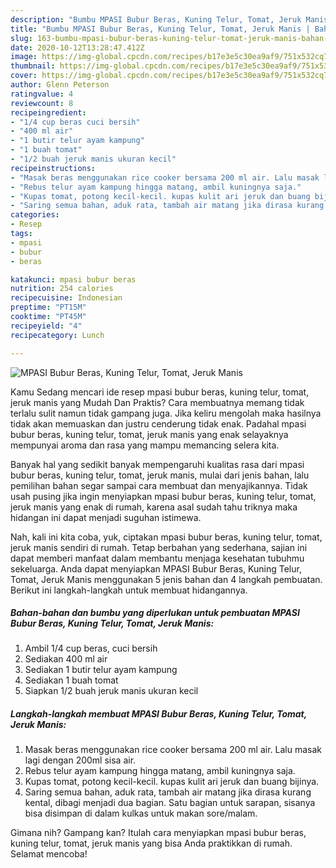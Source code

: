 ```yaml
---
description: "Bumbu MPASI Bubur Beras, Kuning Telur, Tomat, Jeruk Manis | Bahan Membuat MPASI Bubur Beras, Kuning Telur, Tomat, Jeruk Manis Yang Paling Enak"
title: "Bumbu MPASI Bubur Beras, Kuning Telur, Tomat, Jeruk Manis | Bahan Membuat MPASI Bubur Beras, Kuning Telur, Tomat, Jeruk Manis Yang Paling Enak"
slug: 163-bumbu-mpasi-bubur-beras-kuning-telur-tomat-jeruk-manis-bahan-membuat-mpasi-bubur-beras-kuning-telur-tomat-jeruk-manis-yang-paling-enak
date: 2020-10-12T13:28:47.412Z
image: https://img-global.cpcdn.com/recipes/b17e3e5c30ea9af9/751x532cq70/mpasi-bubur-beras-kuning-telur-tomat-jeruk-manis-foto-resep-utama.jpg
thumbnail: https://img-global.cpcdn.com/recipes/b17e3e5c30ea9af9/751x532cq70/mpasi-bubur-beras-kuning-telur-tomat-jeruk-manis-foto-resep-utama.jpg
cover: https://img-global.cpcdn.com/recipes/b17e3e5c30ea9af9/751x532cq70/mpasi-bubur-beras-kuning-telur-tomat-jeruk-manis-foto-resep-utama.jpg
author: Glenn Peterson
ratingvalue: 4
reviewcount: 8
recipeingredient:
- "1/4 cup beras cuci bersih"
- "400 ml air"
- "1 butir telur ayam kampung"
- "1 buah tomat"
- "1/2 buah jeruk manis ukuran kecil"
recipeinstructions:
- "Masak beras menggunakan rice cooker bersama 200 ml air. Lalu masak lagi dengan 200ml sisa air."
- "Rebus telur ayam kampung hingga matang, ambil kuningnya saja."
- "Kupas tomat, potong kecil-kecil. kupas kulit ari jeruk dan buang bijinya."
- "Saring semua bahan, aduk rata, tambah air matang jika dirasa kurang kental, dibagi menjadi dua bagian. Satu bagian untuk sarapan, sisanya bisa disimpan di dalam kulkas untuk makan sore/malam."
categories:
- Resep
tags:
- mpasi
- bubur
- beras

katakunci: mpasi bubur beras 
nutrition: 254 calories
recipecuisine: Indonesian
preptime: "PT15M"
cooktime: "PT45M"
recipeyield: "4"
recipecategory: Lunch

---
```



![MPASI Bubur Beras, Kuning Telur, Tomat, Jeruk Manis](https://img-global.cpcdn.com/recipes/b17e3e5c30ea9af9/751x532cq70/mpasi-bubur-beras-kuning-telur-tomat-jeruk-manis-foto-resep-utama.jpg)

Kamu Sedang mencari ide resep mpasi bubur beras, kuning telur, tomat, jeruk manis yang Mudah Dan Praktis? Cara membuatnya memang tidak terlalu sulit namun tidak gampang juga. Jika keliru mengolah maka hasilnya tidak akan memuaskan dan justru cenderung tidak enak. Padahal mpasi bubur beras, kuning telur, tomat, jeruk manis yang enak selayaknya mempunyai aroma dan rasa yang mampu memancing selera kita.



Banyak hal yang sedikit banyak mempengaruhi kualitas rasa dari mpasi bubur beras, kuning telur, tomat, jeruk manis, mulai dari jenis bahan, lalu pemilihan bahan segar sampai cara membuat dan menyajikannya. Tidak usah pusing jika ingin menyiapkan mpasi bubur beras, kuning telur, tomat, jeruk manis yang enak di rumah, karena asal sudah tahu triknya maka hidangan ini dapat menjadi suguhan istimewa.


Nah, kali ini kita coba, yuk, ciptakan mpasi bubur beras, kuning telur, tomat, jeruk manis sendiri di rumah. Tetap berbahan yang sederhana, sajian ini dapat memberi manfaat dalam membantu menjaga kesehatan tubuhmu sekeluarga. Anda dapat menyiapkan MPASI Bubur Beras, Kuning Telur, Tomat, Jeruk Manis menggunakan 5 jenis bahan dan 4 langkah pembuatan. Berikut ini langkah-langkah untuk membuat hidangannya.

<!--inarticleads1-->

##### Bahan-bahan dan bumbu yang diperlukan untuk pembuatan MPASI Bubur Beras, Kuning Telur, Tomat, Jeruk Manis:

1. Ambil 1/4 cup beras, cuci bersih
1. Sediakan 400 ml air
1. Sediakan 1 butir telur ayam kampung
1. Sediakan 1 buah tomat
1. Siapkan 1/2 buah jeruk manis ukuran kecil




<!--inarticleads2-->

##### Langkah-langkah membuat MPASI Bubur Beras, Kuning Telur, Tomat, Jeruk Manis:

1. Masak beras menggunakan rice cooker bersama 200 ml air. Lalu masak lagi dengan 200ml sisa air.
1. Rebus telur ayam kampung hingga matang, ambil kuningnya saja.
1. Kupas tomat, potong kecil-kecil. kupas kulit ari jeruk dan buang bijinya.
1. Saring semua bahan, aduk rata, tambah air matang jika dirasa kurang kental, dibagi menjadi dua bagian. Satu bagian untuk sarapan, sisanya bisa disimpan di dalam kulkas untuk makan sore/malam.




Gimana nih? Gampang kan? Itulah cara menyiapkan mpasi bubur beras, kuning telur, tomat, jeruk manis yang bisa Anda praktikkan di rumah. Selamat mencoba!

